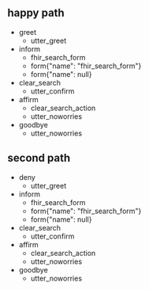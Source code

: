 ## happy path
* greet
  - utter_greet
* inform
  - fhir_search_form
  - form{"name": "fhir_search_form"}
  - form{"name": null}
* clear_search
  - utter_confirm
* affirm
  - clear_search_action
  - utter_noworries
* goodbye
  - utter_noworries

## second path
* deny
  - utter_greet
* inform
  - fhir_search_form
  - form{"name": "fhir_search_form"}
  - form{"name": null}
* clear_search
  - utter_confirm
* affirm
  - clear_search_action
  - utter_noworries
* goodbye
  - utter_noworries

